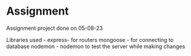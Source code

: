 ﻿# Assignment
 Assignment project done on 05-08-23

 Libraries used - 
 express- for routers
 mongoose -  for connecting to database
 nodemon - nodemon to test the server while making changes

